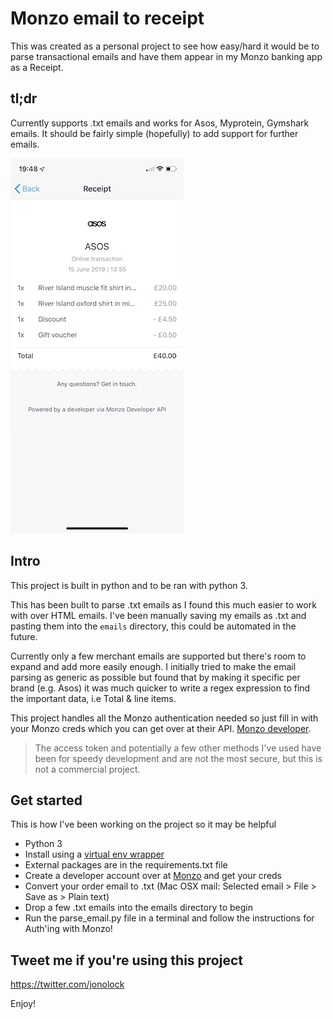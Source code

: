 # Monzo email to receipt

This was created as a personal project to see how easy/hard it would be to parse transactional emails and have them appear in my Monzo banking app as a Receipt.

 tl;dr
 --
 Currently supports .txt emails and works for Asos, Myprotein, Gymshark emails. It should be fairly simple (hopefully) to add support for further emails.

![Monzo receipt created using this project](https://github.com/jonolock91/monzo_email_to_receipt/blob/master/example.png?raw=true)

Intro
--
This project is built in python and to be ran with python 3.

This has been built to parse .txt emails as I found this much easier to work with over HTML emails. I've been manually saving my emails as .txt and pasting them into the `emails` directory, this could be automated in the future.

Currently only a few merchant emails are supported but there's room to expand and add more easily enough. I initially tried to make the email parsing as generic as possible but found that by making it specific per brand (e.g. Asos) it was much quicker to write a regex expression to find the important data, i.e Total & line items.

This project handles all the Monzo authentication needed so just fill in with your Monzo creds which you can get over at their API. [Monzo developer](https://developers.monzo.com).
> The access token and potentially a few other methods I've used have been for speedy development and are not the most secure, but this is not a commercial project.

Get started
--
This is how I've been working on the project so it may be helpful
- Python 3
- Install using a [virtual env wrapper](https://virtualenvwrapper.readthedocs.io/en/latest/)
- External packages are in the requirements.txt file
- Create a developer account over at [Monzo](https://developers.monzo.com) and get your creds
- Convert your order email to .txt (Mac OSX mail: Selected email > File > Save as > Plain text)
- Drop a few .txt emails into the emails directory to begin
- Run the parse_email.py file in a terminal and follow the instructions for Auth'ing with Monzo!

Tweet me if you're using this project
--
https://twitter.com/jonolock

Enjoy!
